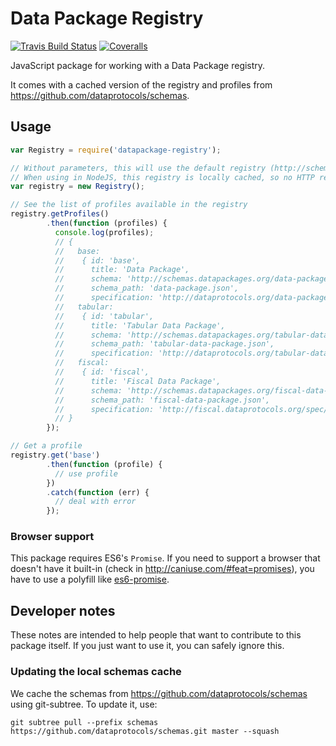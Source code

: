 # Data Package Registry

[![Travis Build Status](https://travis-ci.org/frictionlessdata/datapackage-registry-js.svg?branch=master)](https://travis-ci.org/frictionlessdata/datapackage-registry-js)
[![Coveralls](http://img.shields.io/coveralls/frictionlessdata/datapackage-registry-js.svg?branch=master)](https://coveralls.io/r/frictionlessdata/datapackage-registry-js?branch=master)

JavaScript package for working with a Data Package registry.

It comes with a cached version of the registry and profiles from
https://github.com/dataprotocols/schemas.

## Usage

```javascript
var Registry = require('datapackage-registry');

// Without parameters, this will use the default registry (http://schemas.datapackages.org/registry.csv)
// When using in NodeJS, this registry is locally cached, so no HTTP requests will de done.
var registry = new Registry();

// See the list of profiles available in the registry
registry.getProfiles()
        .then(function (profiles) {
          console.log(profiles);
          // {
          //   base:
          //    { id: 'base',
          //      title: 'Data Package',
          //      schema: 'http://schemas.datapackages.org/data-package.json',
          //      schema_path: 'data-package.json',
          //      specification: 'http://dataprotocols.org/data-packages' },
          //   tabular:
          //    { id: 'tabular',
          //      title: 'Tabular Data Package',
          //      schema: 'http://schemas.datapackages.org/tabular-data-package.json',
          //      schema_path: 'tabular-data-package.json',
          //      specification: 'http://dataprotocols.org/tabular-data-package/' },
          //   fiscal:
          //    { id: 'fiscal',
          //      title: 'Fiscal Data Package',
          //      schema: 'http://schemas.datapackages.org/fiscal-data-package.json',
          //      schema_path: 'fiscal-data-package.json',
          //      specification: 'http://fiscal.dataprotocols.org/spec/' }
          // }
        });

// Get a profile
registry.get('base')
        .then(function (profile) {
          // use profile
        })
        .catch(function (err) {
          // deal with error
        });
```

### Browser support

This package requires ES6's `Promise`. If you need to support a browser that
doesn't have it built-in (check in http://caniuse.com/#feat=promises), you have
to use a polyfill like
[es6-promise](https://github.com/jakearchibald/es6-promise).

## Developer notes

These notes are intended to help people that want to contribute to this
package itself. If you just want to use it, you can safely ignore this.

### Updating the local schemas cache

We cache the schemas from <https://github.com/dataprotocols/schemas> using
git-subtree. To update it, use:

    git subtree pull --prefix schemas https://github.com/dataprotocols/schemas.git master --squash
